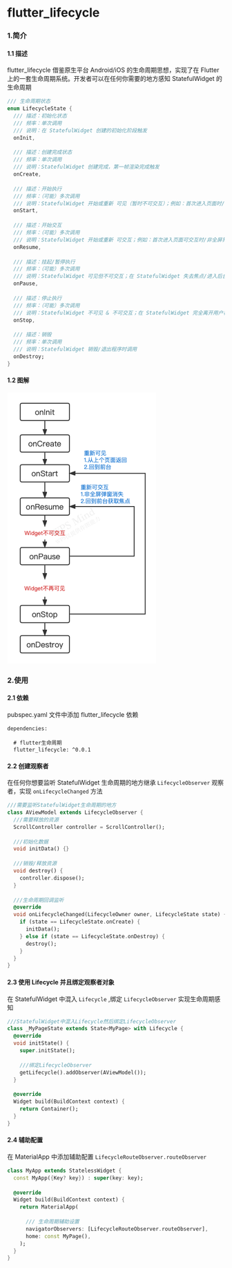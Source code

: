 # flutter_lifecycle

### 1.简介

#### 1.1 描述

flutter_lifecycle 借鉴原生平台 Android/iOS 的生命周期思想，实现了在 Flutter 上的一套生命周期系统。开发者可以在任何你需要的地方感知 StatefulWidget
的生命周期

```dart
/// 生命周期状态
enum LifecycleState {
  /// 描述：初始化状态
  /// 频率：单次调用
  /// 说明：在 StatefulWidget 创建的初始化阶段触发
  onInit,

  /// 描述：创建完成状态
  /// 频率：单次调用
  /// 说明：StatefulWidget 创建完成，第一帧渲染完成触发
  onCreate,

  /// 描述：开始执行
  /// 频率：（可能）多次调用
  /// 说明：StatefulWidget 开始或重新 可见（暂时不可交互）；例如：首次进入页面时/非全屏界面消失时；与 #onStop 成对
  onStart,

  /// 描述：开始交互
  /// 频率：（可能）多次调用
  /// 说明：StatefulWidget 开始或重新 可交互；例如：首次进入页面可交互时/非全屏界面消失时；与 #onPause 成对
  onResume,

  /// 描述：挂起/暂停执行
  /// 频率：（可能）多次调用
  /// 说明：StatefulWidget 可见但不可交互；在 StatefulWidget 失去焦点/进入后台/被系统或自定义的 非 全屏弹窗遮挡时调用；与 #onResume 成对
  onPause,

  /// 描述：停止执行
  /// 频率：（可能）多次调用
  /// 说明：StatefulWidget 不可见 & 不可交互；在 StatefulWidget 完全离开用户视野/进入后台/被系统或自定义的全屏弹窗遮挡时调用；与 #onStart 成对
  onStop,

  /// 描述：销毁
  /// 频率：单次调用
  /// 说明：StatefulWidget 销毁/退出程序时调用
  onDestroy;
}
```

#### 1.2 图解

![](https://github.com/RuffianZhong/flutter_lifecycle/blob/master/assets/lifecycle.png)

### 2.使用

#### 2.1 依赖

pubspec.yaml 文件中添加 flutter_lifecycle 依赖

```
dependencies:

  # flutter生命周期
  flutter_lifecycle: ^0.0.1
```

#### 2.2 创建观察者

在任何你想要监听 StatefulWidget 生命周期的地方继承 ```LifecycleObserver``` 观察者，实现 ```onLifecycleChanged``` 方法

```dart
///需要监听StatefulWidget生命周期的地方
class AViewModel extends LifecycleObserver {
  ///需要释放的资源
  ScrollController controller = ScrollController();

  ///初始化数据
  void initData() {}

  ///销毁/释放资源
  void destroy() {
    controller.dispose();
  }

  ///生命周期回调监听
  @override
  void onLifecycleChanged(LifecycleOwner owner, LifecycleState state) {
    if (state == LifecycleState.onCreate) {
      initData();
    } else if (state == LifecycleState.onDestroy) {
      destroy();
    }
  }
}
```

#### 2.3 使用 Lifecycle 并且绑定观察者对象

在 StatefulWidget 中混入 ```Lifecycle``` ,绑定 ```LifecycleObserver``` 实现生命周期感知

```dart
///StatefulWidget中混入Lifecycle然后绑定LifecycleObserver
class _MyPageState extends State<MyPage> with Lifecycle {
  @override
  void initState() {
    super.initState();

    ///绑定LifecycleObserver
    getLifecycle().addObserver(AViewModel());
  }

  @override
  Widget build(BuildContext context) {
    return Container();
  }
}
```

#### 2.4 辅助配置

在 MaterialApp 中添加辅助配置 ```LifecycleRouteObserver.routeObserver```

```dart
class MyApp extends StatelessWidget {
  const MyApp({Key? key}) : super(key: key);

  @override
  Widget build(BuildContext context) {
    return MaterialApp(

      /// 生命周期辅助设置
      navigatorObservers: [LifecycleRouteObserver.routeObserver],
      home: const MyPage(),
    );
  }
}
```


